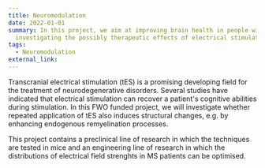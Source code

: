 ```yaml
---
title: Neuromodulation
date: 2022-01-01
summary: In this project, we aim at improving brain health in people with MS by
  investigating the possibly therapeutic effects of electrical stimulation in neurodegenerative diseases.
tags:
  - Neuromodulation
external_link: 
---
```

Transcranial electrical stimulation (tES) is a promising developing field for the treatment of neurodegenerative disorders. Several studies have indicated that electrical stimulation can recover a patient's cognitive abilities during stimulation. In this FWO funded project, we will investigate whether repeated application of tES also induces structural changes, e.g. by enhancing endogenous remyelination processes. 

This project contains a preclinical line of research in which the techniques are tested in mice and an engineering line of research in which the distributions of electrical field strenghts in MS patients can be optimised. 